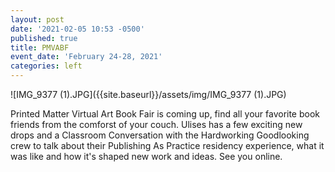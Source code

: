 ```yaml
---
layout: post
date: '2021-02-05 10:53 -0500'
published: true
title: PMVABF
event_date: 'February 24-28, 2021'
categories: left
---
```

![IMG_9377 (1).JPG]({{site.baseurl}}/assets/img/IMG_9377 (1).JPG)

Printed Matter Virtual Art Book Fair is coming up, find all your favorite book friends from the comforst of your couch. Ulises has a few exciting new drops and a Classroom Conversation with the Hardworking Goodlooking crew to talk about their Publishing As Practice residency experience, what it was like and how it's shaped new work and ideas. See you online.
